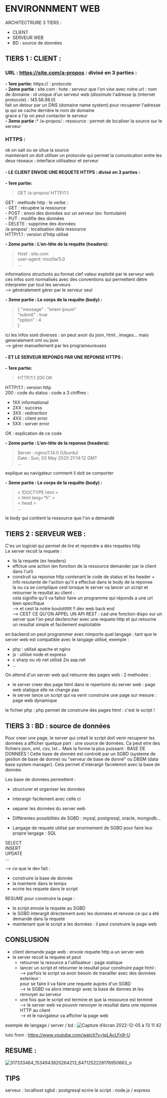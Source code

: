 # ENVIRONNMENT WEB

ARCHITECTRURE 3 TIERS : 
- CLIENT 
- SERVEUR WEB
- BD : source de données

## TIERS 1 : CLIENT :

### **URL : https://site.com/a-propos : divisé en 3 parties :**    
  **- 1ere partie:** https:// : protocole   
  **- 2eme partie :** site.com : hote : serveur que l'on vise avec notre url : nom de domaine : id unique d'un serveur web (dissimule l'adresse ip (internet protocole) : 145.56.98.0)   
    fait un detour par un DNS (domaine name system) pour recuperer l'adresse ip qui se cache derrière le nom de domaine   
    grace a l'ip on peut contacter le serveur    
  **- 3eme partie :*** /a-propos/ : ressource : permet de localiser la source sur le serveur   

### HTTPS :
ok on sait ou se situe la source  
maintenant on doit utiliser un protocole qui permet la comunication entre les deux réseaux : interface utilisateur et serveur   

#### **- LE CLIENT ENVOIE UNE REQUETE HTTPS : divisé en 3 parties :**
  **- 1ere partie:**
  > GET /a-propos/ HTTP/1.1  
  
  GET : methode http : le verbe :   
    - GET : récupère la ressource   
    - POST : envoi des données sur un serveur (ex: formulaire)  
    - PUT : modifie des données   
    - DELETE : supprime des données   
  /a-propos/ : localisation dela ressource  
  HTTP/1.1 : version d'http utilisé   

   **- 2eme partie : L'en-tête de la requête (headers):**   
   > Host : site.com   
   > user-agent: mozilla/5.0   
   > ...  
  
  informations structurés au format clef valeur exploité par le serveur web   
  ces infos sont normalisés avec des conventions qui permettent dêtre interpreter par tout les serveurs   
  --> généralement gérer par le serveur seul   

  **- 3eme partie : Le corps de la requête (body) :**
  > {   "message" : "lorem ipsum"   
  >     "submit" : true   
  >     "option" : 4   
  > }  
  
  ici les infos sont diverses : on peut avoir du json, html , images... mais generalement xml ou json   
  --> gérer manuellement par les programeureuses   
    
#### **- ET LE SERVEUR REPONDS PAR UNE REPONSE HTTPS :**

   **- 1ere partie:**  
   > HTTP/1.1 200 OK   

HTTP/1.1 : version http  
200 : code du status : code a 3 chiffres :   
  - 1XX informational  
  - 2XX : success  
  - 3XX : redirection  
  - 4XX : client error  
  - 5XX : server error    

OK : explication de ce code  
  
   **- 2eme partie : L'en-tête de la reponse (headers):**      
   > Server : nginx/1.14.0 (Ubuntu)  
   > Date : Sun, 03 May 2020 21:14:12 GMT   
   > ... 

explique au navigateur comment il doit se comporter
   
  **- 3eme partie : Le corps de la requête (body) :**
   
   > < !DOCTYPE html >     
   > < html lang="fr" >   
   > < head >   
   > ...
 
 le body qui contient la ressource que l'on a demandé


## TIERS 2 : SERVEUR WEB :

C'es un logiciel qui permet de lire et repondre a des requetes http   
Le server recoit la requete :   
 - lis la requete (ex headers)  
 - effctue une action (en fonction de la ressource demander par le client dans l'url)  
 - construit sa reponse http contenant le code de status et les header + info resutante de l'action qu'il a effectué dans le body de la reponse   
 la ou ca se complique cest lorsque le server va lancer un script et retourner le resultat au client :  
 cela signifie qu'il va falloir faire un programme qui réponds a une url bien specifique  
 --> et cest la notre boulotttttt !! dev web back end   
 --> CEST CE QU'ON APPEL UN API REST : cad une fonction dispo sur un server que l'on peut declencher avec une requete http et qui retourne un resultat simple et facilement exploitable     

 en backend on peut programmer avec nimporte quel langage : tant que le server web est compatible avec le langage utilisé, exemple :   
- php : utilisé apache et nginx   
- js : utilisé node et express   
- c sharp ou vb net utilisé 2is asp.net   
- ...   

On attend d'un server web quil retourne des pages web : 2 methodes :   
- le server creer des page html dans le repertoire du server web : page web statique elle ne change pas   
- le server lance un script qui va venir construire une page sur mesure : page web dynamique     

le fichier php : php permet de construire des pages html : c'est le script !   


## TIERS 3 : BD : source de données 

Pour creer une page, le server qui créait le script doit venir recuperer les données a afficher quelque part : une source de données. 
Ca peut etre des fichiers json, xml, csv, txt... Mais la forme la plus puissant : BASE DE DONNEES !
Cette base de donnée est controlé par un SGBD (systeme de gestion de base de donne) ou "serveur de base de donné" ou DBSM (data base system manager). Cela permet d'interargir facielemnt avec la base de donnée. 

Les base de données permettent :   
- structurer et organiser les données  
- interargir facilement avec celle ci
- separer les données du server web  

- Différentes possibilités de SGBD : mysql, postgresql, oracle, mongodb...  
- Langage de requete utilisé par enormement de SGBD pour faire leur propre langage : SQL   

 SELECT  
 INSERT  
 UPDATE  
 ...

--> ce que le dev fait :  
- construire la base de donnée  
- la maintenir dans le temps  
- ecrire les requete dans le script  

RESUME pour construire la page :  
- le script envoie la requete au SGBD   
- le SGBD interargit directement avec les données et renvoie ce qui a été demandé dans la requete  
- maintenant que le script a les données : il peut construire la page web 


## CONSLUSION 

- client demande page web : envoie requete http a un server web  
- le server recoit la requete et peut   
   - retourner la resource a l'utilisateur : page statique    
   - lancer un script et retourner le resultat pour construire page html :   
     --> parfois le script va avoir besoin de travailler avec des données exterieur :   
     pour se faire il va faire une requete auprès d'un SGBD   
        --> le SGBD va alors interargir avec la base de donnes et les renvoyer au serveur  
   - une fois que le script est termine et que la ressource est terminé   
     --> le server web va pouvoir renvoyer le resultat dans une reponse HTTP au client   
     --> et le navigateur va afficher la page web   


exemple de langage / server / bd :
![Capture d’écran 2022-12-05 à 13 11 42](https://user-images.githubusercontent.com/104756701/205634301-b819204d-e46b-4a1e-9c5b-e656a92e54d5.png)

tuto from : https://www.youtube.com/watch?v=tpLAcLFn9-U




## RESUME : 
![317333464_1534943820264213_6471252226176950663_n](https://user-images.githubusercontent.com/104756701/205656014-d6b3b280-3372-4980-80a0-95cba1e7f369.png)




## TIPS

serveur : localhost
sgbd : postgresql
ecrire le script : node.js / express

